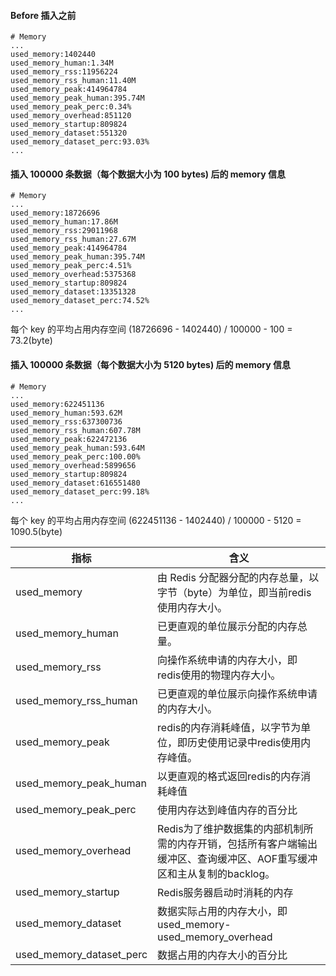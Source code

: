 ####  Before 插入之前

```
# Memory
...
used_memory:1402440
used_memory_human:1.34M
used_memory_rss:11956224
used_memory_rss_human:11.40M
used_memory_peak:414964784
used_memory_peak_human:395.74M
used_memory_peak_perc:0.34%
used_memory_overhead:851120
used_memory_startup:809824
used_memory_dataset:551320
used_memory_dataset_perc:93.03%
...
```



#### 插入 100000 条数据（每个数据大小为 100 bytes) 后的 memory 信息

```
# Memory
...
used_memory:18726696
used_memory_human:17.86M
used_memory_rss:29011968
used_memory_rss_human:27.67M
used_memory_peak:414964784
used_memory_peak_human:395.74M
used_memory_peak_perc:4.51%
used_memory_overhead:5375368
used_memory_startup:809824
used_memory_dataset:13351328
used_memory_dataset_perc:74.52%
...
```



每个 key 的平均占用内存空间 (18726696 - 1402440) / 100000 - 100 = 73.2(byte)

#### 插入 100000 条数据（每个数据大小为 5120 bytes) 后的 memory 信息

```
# Memory
...
used_memory:622451136
used_memory_human:593.62M
used_memory_rss:637300736
used_memory_rss_human:607.78M
used_memory_peak:622472136
used_memory_peak_human:593.64M
used_memory_peak_perc:100.00%
used_memory_overhead:5899656
used_memory_startup:809824
used_memory_dataset:616551480
used_memory_dataset_perc:99.18%
...
```



每个 key 的平均占用内存空间 (622451136 - 1402440) / 100000 - 5120 = 1090.5(byte)

| 指标                     | 含义                                                         |
| ------------------------ | ------------------------------------------------------------ |
| used_memory              | 由 Redis 分配器分配的内存总量，以字节（byte）为单位，即当前redis使用内存大小。 |
| used_memory_human        | 已更直观的单位展示分配的内存总量。                           |
| used_memory_rss          | 向操作系统申请的内存大小，即redis使用的物理内存大小。        |
| used_memory_rss_human    | 已更直观的单位展示向操作系统申请的内存大小。                 |
| used_memory_peak         | redis的内存消耗峰值，以字节为单位，即历史使用记录中redis使用内存峰值。 |
| used_memory_peak_human   | 以更直观的格式返回redis的内存消耗峰值                        |
| used_memory_peak_perc    | 使用内存达到峰值内存的百分比                                 |
| used_memory_overhead     | Redis为了维护数据集的内部机制所需的内存开销，包括所有客户端输出缓冲区、查询缓冲区、AOF重写缓冲区和主从复制的backlog。 |
| used_memory_startup      | Redis服务器启动时消耗的内存                                  |
| used_memory_dataset      | 数据实际占用的内存大小，即 used_memory-used_memory_overhead  |
| used_memory_dataset_perc | 数据占用的内存大小的百分比                                   |